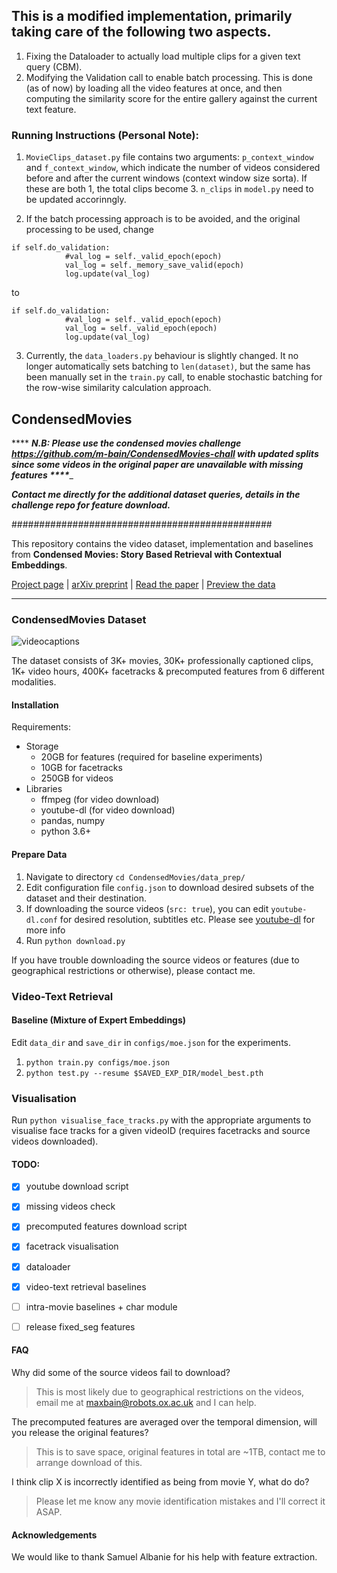 <h2>This is a modified implementation, primarily taking care of the following two aspects.</h2>


1. Fixing the Dataloader to actually load multiple clips for a given text query (CBM).
2. Modifying the Validation call to enable batch processing. This is done (as of now) by loading all the video features at once, and then computing the similarity score for the entire gallery against the current text feature.

<h3>Running Instructions (Personal Note):</h3>

1. `MovieClips_dataset.py` file contains two arguments: `p_context_window` and `f_context_window`, which indicate the number of videos considered before and after the current windows (context window size sorta). If these are both 1, the total clips become 3. `n_clips` in `model.py` need to be updated accorinngly.

2. If the batch processing approach is to be avoided, and the original processing to be used, change 
```
if self.do_validation:
            #val_log = self._valid_epoch(epoch)
            val_log = self._memory_save_valid(epoch)
            log.update(val_log)
```
to
```
if self.do_validation:
            #val_log = self._valid_epoch(epoch)
            val_log = self._valid_epoch(epoch)
            log.update(val_log)
```

3. Currently, the `data_loaders.py` behaviour is slightly changed. It no longer automatically sets batching to `len(dataset)`, but the same has been manually set in the `train.py` call, to enable stochastic batching for the row-wise similarity calculation approach.


## CondensedMovies

**** ___N.B: Please use the condensed movies challenge https://github.com/m-bain/CondensedMovies-chall with updated splits since some videos in the original paper are unavailable with missing features ****____

___Contact me directly for the additional dataset queries, details in the challenge repo for feature download.___


###############################################

This repository contains the video dataset, implementation and baselines from <strong>Condensed Movies: Story Based Retrieval with Contextual Embeddings</strong>.

[Project page](https://www.robots.ox.ac.uk/~vgg/research/condensed-movies) |
[arXiv preprint](https://arxiv.org/abs/2005.04208) |
[Read the paper](https://arxiv.org/pdf/2005.04208.pdf) |
[Preview the data](https://www.robots.ox.ac.uk/~vgg/research/condensed-movies/#preview)

----
### CondensedMovies Dataset

![videocaptions](figs/example_captions.png)


The dataset consists of 3K+ movies, 30K+ professionally captioned clips, 1K+ video hours, 400K+ facetracks & precomputed features from 6 different modalities.

#### Installation

Requirements:
- Storage
    - 20GB for features (required for baseline experiments)
    - 10GB for facetracks
    - 250GB for videos
- Libraries
    - ffmpeg (for video download)
    - youtube-dl (for video download)
    - pandas, numpy
    - python 3.6+

#### Prepare Data

1. Navigate to directory `cd CondensedMovies/data_prep/`
2. Edit configuration file `config.json` to download desired subsets of the dataset and their destination.
3. If downloading the source videos (`src: true`), you can edit `youtube-dl.conf` for desired resolution, subtitles etc.
Please see [youtube-dl](https://github.com/ytdl-org/youtube-dl) for more info
4. Run `python download.py`

If you have trouble downloading the source videos or features (due to geographical restrictions or otherwise), please contact me.

### Video-Text Retrieval

#### Baseline (Mixture of Expert Embeddings)
Edit `data_dir` and `save_dir` in `configs/moe.json` for the experiments.
1. `python train.py configs/moe.json`
2. `python test.py --resume $SAVED_EXP_DIR/model_best.pth`

### Visualisation

Run `python visualise_face_tracks.py` with the appropriate arguments to visualise face tracks for a given videoID (requires facetracks and source videos downloaded).

#### TODO:
- [x] youtube download script
- [x] missing videos check
- [x] precomputed features download script
- [x] facetrack visualisation
- [x] dataloader
- [x] video-text retrieval baselines
- [ ] intra-movie baselines + char module
- [ ] release fixed_seg features


#### FAQ

Why did some of the source videos fail to download?
>This is most likely due to geographical restrictions on the videos, email me at maxbain@robots.ox.ac.uk and I can help.

The precomputed features are averaged over the temporal dimension, will you release the original features?
>This is to save space, original features in total are ~1TB, contact me to arrange download of this.

I think clip X is incorrectly identified as being from movie Y, what do do?
>Please let me know any movie identification mistakes and I'll correct it ASAP.


#### Acknowledgements

We would like to thank Samuel Albanie for his help with feature extraction.
